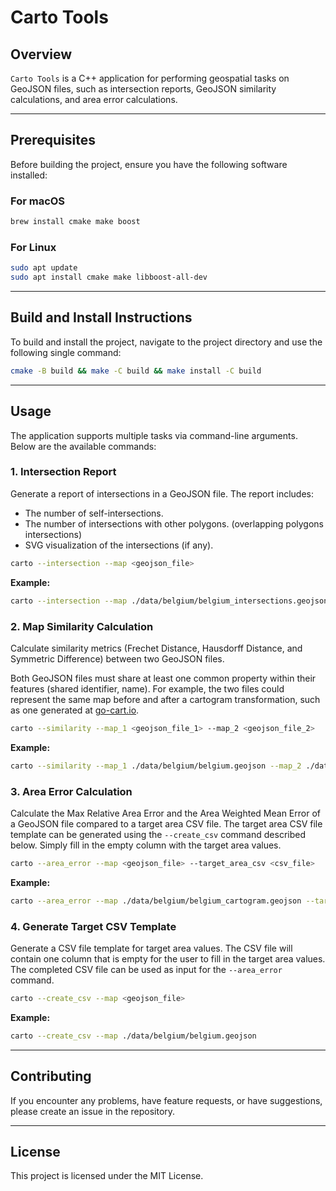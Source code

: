 # Carto Tools

## Overview

`Carto Tools` is a C++ application for performing geospatial tasks on GeoJSON files, such as intersection reports, GeoJSON similarity calculations, and area error calculations.

---

## Prerequisites

Before building the project, ensure you have the following software installed:

### For macOS

```bash
brew install cmake make boost
```

### For Linux

```bash
sudo apt update
sudo apt install cmake make libboost-all-dev
```

---

## Build and Install Instructions

To build and install the project, navigate to the project directory and use the following single command:
```bash
cmake -B build && make -C build && make install -C build
```

---

## Usage

The application supports multiple tasks via command-line arguments. Below are the available commands:

### 1. **Intersection Report**
Generate a report of intersections in a GeoJSON file. The report includes:

- The number of self-intersections.
- The number of intersections with other polygons. (overlapping polygons intersections)
- SVG visualization of the intersections (if any).

```bash
carto --intersection --map <geojson_file>
```
**Example:**
```bash
carto --intersection --map ./data/belgium/belgium_intersections.geojson
```

### 2. **Map Similarity Calculation**
Calculate similarity metrics (Frechet Distance, Hausdorff Distance, and Symmetric Difference) between two GeoJSON files.

Both GeoJSON files must share at least one common property within their features (shared identifier, name). For example, the two files could represent the same map before and after a cartogram transformation, such as one generated at [go-cart.io](https://go-cart.io).

```bash
carto --similarity --map_1 <geojson_file_1> --map_2 <geojson_file_2>
```
**Example:**
```bash
carto --similarity --map_1 ./data/belgium/belgium.geojson --map_2 ./data/belgium/belgium_cartogram.geojson
```

### 3. **Area Error Calculation**
Calculate the Max Relative Area Error and the Area Weighted Mean Error of a GeoJSON file compared to a target area CSV file. The target area CSV file template can be generated using the `--create_csv` command described below. Simply fill in the empty column with the target area values.

```bash
carto --area_error --map <geojson_file> --target_area_csv <csv_file>
```
**Example:**
```bash
carto --area_error --map ./data/belgium/belgium_cartogram.geojson --target_area_csv ./data/belgium/belgium_population.csv
```

### 4. **Generate Target CSV Template**
Generate a CSV file template for target area values. The CSV file will contain one column that is empty for the user to fill in the target area values. The completed CSV file can be used as input for the `--area_error` command.

```bash
carto --create_csv --map <geojson_file>
```
**Example:**
```bash
carto --create_csv --map ./data/belgium/belgium.geojson
```

---

## Contributing

If you encounter any problems, have feature requests, or have suggestions, please create an issue in the repository.

---

## License

This project is licensed under the MIT License.

